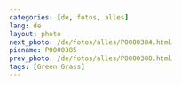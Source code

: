 ```yaml
---
categories: [de, fotos, alles]
lang: de
layout: photo
next_photo: /de/fotos/alles/P0000384.html
picname: P0000385
prev_photo: /de/fotos/alles/P0000380.html
tags: [Green Grass]
---
```

